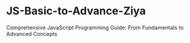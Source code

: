 # JS-Basic-to-Advance-Ziya
Comprehensive JavaScript Programming Guide: From Fundamentals to Advanced Concepts
